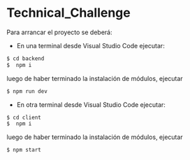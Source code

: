 # Technical_Challenge

Para arrancar el proyecto se deberá:

  - En una terminal desde Visual Studio Code ejecutar:
 ```sh
$ cd backend
$  npm i
```
luego de haber terminado la instalación de módulos, ejecutar 
```sh
$ npm run dev
```

 - En otra terminal desde Visual Studio Code ejecutar:
 ```sh
$ cd client
$  npm i
```
luego de haber terminado la instalación de módulos, ejecutar 
```sh
$ npm start
```

